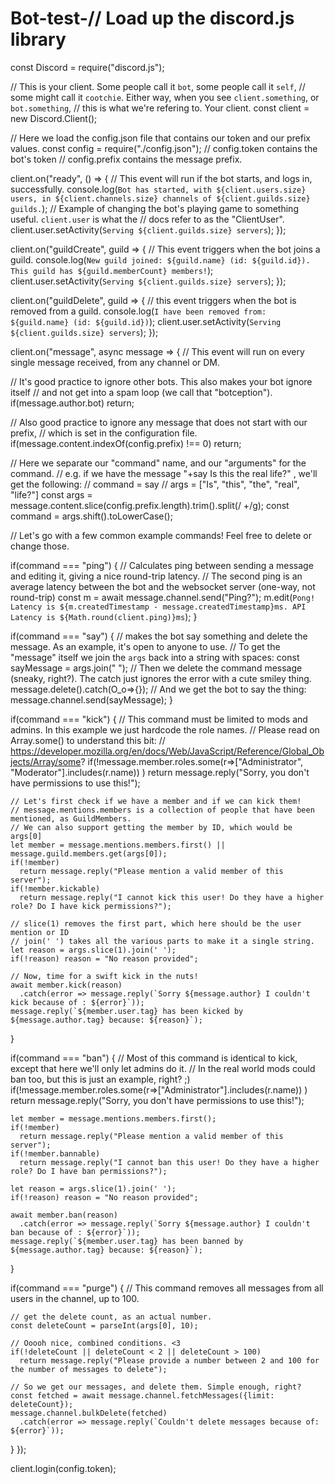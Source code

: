 # Bot-test-// Load up the discord.js library
const Discord = require("discord.js");

// This is your client. Some people call it `bot`, some people call it `self`, 
// some might call it `cootchie`. Either way, when you see `client.something`, or `bot.something`,
// this is what we're refering to. Your client.
const client = new Discord.Client();

// Here we load the config.json file that contains our token and our prefix values. 
const config = require("./config.json");
// config.token contains the bot's token
// config.prefix contains the message prefix.

client.on("ready", () => {
  // This event will run if the bot starts, and logs in, successfully.
  console.log(`Bot has started, with ${client.users.size} users, in ${client.channels.size} channels of ${client.guilds.size} guilds.`); 
  // Example of changing the bot's playing game to something useful. `client.user` is what the
  // docs refer to as the "ClientUser".
  client.user.setActivity(`Serving ${client.guilds.size} servers`);
});

client.on("guildCreate", guild => {
  // This event triggers when the bot joins a guild.
  console.log(`New guild joined: ${guild.name} (id: ${guild.id}). This guild has ${guild.memberCount} members!`);
  client.user.setActivity(`Serving ${client.guilds.size} servers`);
});

client.on("guildDelete", guild => {
  // this event triggers when the bot is removed from a guild.
  console.log(`I have been removed from: ${guild.name} (id: ${guild.id})`);
  client.user.setActivity(`Serving ${client.guilds.size} servers`);
});


client.on("message", async message => {
  // This event will run on every single message received, from any channel or DM.
  
  // It's good practice to ignore other bots. This also makes your bot ignore itself
  // and not get into a spam loop (we call that "botception").
  if(message.author.bot) return;
  
  // Also good practice to ignore any message that does not start with our prefix, 
  // which is set in the configuration file.
  if(message.content.indexOf(config.prefix) !== 0) return;
  
  // Here we separate our "command" name, and our "arguments" for the command. 
  // e.g. if we have the message "+say Is this the real life?" , we'll get the following:
  // command = say
  // args = ["Is", "this", "the", "real", "life?"]
  const args = message.content.slice(config.prefix.length).trim().split(/ +/g);
  const command = args.shift().toLowerCase();
  
  // Let's go with a few common example commands! Feel free to delete or change those.
  
  if(command === "ping") {
    // Calculates ping between sending a message and editing it, giving a nice round-trip latency.
    // The second ping is an average latency between the bot and the websocket server (one-way, not round-trip)
    const m = await message.channel.send("Ping?");
    m.edit(`Pong! Latency is ${m.createdTimestamp - message.createdTimestamp}ms. API Latency is ${Math.round(client.ping)}ms`);
  }
  
  if(command === "say") {
    // makes the bot say something and delete the message. As an example, it's open to anyone to use. 
    // To get the "message" itself we join the `args` back into a string with spaces: 
    const sayMessage = args.join(" ");
    // Then we delete the command message (sneaky, right?). The catch just ignores the error with a cute smiley thing.
    message.delete().catch(O_o=>{}); 
    // And we get the bot to say the thing: 
    message.channel.send(sayMessage);
  }
  
  if(command === "kick") {
    // This command must be limited to mods and admins. In this example we just hardcode the role names.
    // Please read on Array.some() to understand this bit: 
    // https://developer.mozilla.org/en/docs/Web/JavaScript/Reference/Global_Objects/Array/some?
    if(!message.member.roles.some(r=>["Administrator", "Moderator"].includes(r.name)) )
      return message.reply("Sorry, you don't have permissions to use this!");
    
    // Let's first check if we have a member and if we can kick them!
    // message.mentions.members is a collection of people that have been mentioned, as GuildMembers.
    // We can also support getting the member by ID, which would be args[0]
    let member = message.mentions.members.first() || message.guild.members.get(args[0]);
    if(!member)
      return message.reply("Please mention a valid member of this server");
    if(!member.kickable) 
      return message.reply("I cannot kick this user! Do they have a higher role? Do I have kick permissions?");
    
    // slice(1) removes the first part, which here should be the user mention or ID
    // join(' ') takes all the various parts to make it a single string.
    let reason = args.slice(1).join(' ');
    if(!reason) reason = "No reason provided";
    
    // Now, time for a swift kick in the nuts!
    await member.kick(reason)
      .catch(error => message.reply(`Sorry ${message.author} I couldn't kick because of : ${error}`));
    message.reply(`${member.user.tag} has been kicked by ${message.author.tag} because: ${reason}`);

  }
  
  if(command === "ban") {
    // Most of this command is identical to kick, except that here we'll only let admins do it.
    // In the real world mods could ban too, but this is just an example, right? ;)
    if(!message.member.roles.some(r=>["Administrator"].includes(r.name)) )
      return message.reply("Sorry, you don't have permissions to use this!");
    
    let member = message.mentions.members.first();
    if(!member)
      return message.reply("Please mention a valid member of this server");
    if(!member.bannable) 
      return message.reply("I cannot ban this user! Do they have a higher role? Do I have ban permissions?");

    let reason = args.slice(1).join(' ');
    if(!reason) reason = "No reason provided";
    
    await member.ban(reason)
      .catch(error => message.reply(`Sorry ${message.author} I couldn't ban because of : ${error}`));
    message.reply(`${member.user.tag} has been banned by ${message.author.tag} because: ${reason}`);
  }
  
  if(command === "purge") {
    // This command removes all messages from all users in the channel, up to 100.
    
    // get the delete count, as an actual number.
    const deleteCount = parseInt(args[0], 10);
    
    // Ooooh nice, combined conditions. <3
    if(!deleteCount || deleteCount < 2 || deleteCount > 100)
      return message.reply("Please provide a number between 2 and 100 for the number of messages to delete");
    
    // So we get our messages, and delete them. Simple enough, right?
    const fetched = await message.channel.fetchMessages({limit: deleteCount});
    message.channel.bulkDelete(fetched)
      .catch(error => message.reply(`Couldn't delete messages because of: ${error}`));
  }
});

client.login(config.token);
